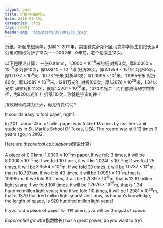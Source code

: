 ```yaml
---
layout: post
title: 折纸与指数增长
date: 2018-01-201
categories: blog
tags: [科普]
header-img: "img/posts/20180121a.jpeg"
---
```

折纸，听起来很简单，对嘛？
2011年，美国德克萨斯州圣马克中学师生们把长达$4$公里的厕纸对折了$13$次——2002年，9年前，这个记录是$12$次。

以下是理论计算：
一张$0.01$mm，$1.0000\times 10^{-5}$米的纸
对折$3$次，厚$8.0000\times 10^{-5}$米
对折$10$次，厚$1.0240\times 10^{-2}$米
对折$25$次，厚$3.3554\times 10^2$米
对折$30$次，厚$1.0737\times 10^4$米，$10.737$千米
对折$40$次，厚$1.0995\times 10^7$米，$10995$千米
对折$80$次，厚$1.2089\times 10^{19}$米，$1281$万光年
对折$100$次，厚$1.2676\times 10^{25}$米，$1.34$亿光年
如果对折$110$次，就厚$1.2981\times 10^{28}$米，$1370$亿光年！而目前测得的宇宙直径，为$920$亿光年！
折纸$110$次，你就是宇宙的神！

指数增长的威力巨大，你是否要试试？

It sounds easy to fold paper, right?

In 2011, about 4km of toliet paper was folded $13$ times by teachers and students in St. Mark's School Of Texas, USA. The record was still $12$ times 9 years  ago, in 2002.

Here are _theoretical calculations_(理论计算)

A piece of $0.01$mm, $1.0000\times 10^{-5}$m paper,
If we fold $3$ times, it will be $8.0000\times 10^{-5}$m;
If we fold $10$ times, it will be $1.0240\times 10^{-2}$m;
If we fold $25$ times, it will be $3.3554\times 10^2$m;
If we fold $30$ times, it will be $1.0737\times 10^4$m, that is $10.737$km;
If we fold $40$ times, it will be $1.0995\times 10^7$m, that is $10995$km;
If we fold $80$ times, it will be $1.2089\times 10^19$m, that is $12.81$ millon light years;
If we fold $100$ times, it will be $1.2676\times 10^25$m, that is $1.34$ hundred millon light years;
And if we fold $110$ times, it will be $1.2981\times 10^28$m, that is $1370$ hundred millon light years!
Until now, as human’s knowledge, the length of space, is $920$ hundred millon light years!

If you fold a piece of paper for $110$ times, you will be the god of space.

_Exponential growth_(指数增长) has a great power, do you want to try?



